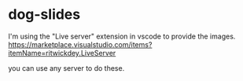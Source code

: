 # dog-slides
I'm using the "Live server" extension in vscode to provide the images.
https://marketplace.visualstudio.com/items?itemName=ritwickdey.LiveServer

you can use any server to do these.
